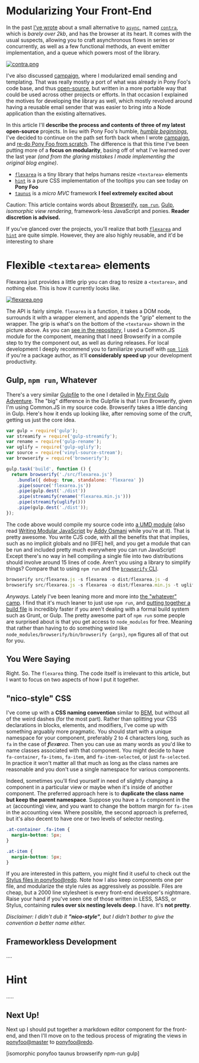 # Modularizing Your Front-End

In the past [I've wrote][1] about a small alternative to [`async`][5], named [`contra`][2], which is _barely over 2kb_, and has the browser at its heart. It comes with the usual suspects, allowing you to craft asynchronous flows in series or concurrently, as well as a few functional methods, an event emitter implementation, and a queue which powers most of the library.

[![contra.png][3]][2]

I've also discussed [campaign][8], where I modularized email sending and templating. That was really mostly a port of what was already in Pony Foo's code base, and thus [open-source][7], but written in a more portable way that could be used across other projects or efforts. In that occasion I explained the motives for developing the library as well, which mostly revolved around having a reusable email sender that was easier to bring into a Node application than the existing alternatives.

In this article I'll **describe the process and contents of three of my latest open-source** projects. In lieu with Pony Foo's humble, [_humble beginnings_][9], I've decided to continue on the path set forth back when I wrote [campaign][7], and [re-do Pony Foo from scratch][10]. The difference is that this time I've been putting more of a **focus on modularity**, basing off of what I've learned over the last year _(and from the glaring mistakes I made implementing the original blog engine)_.

- [`flexarea`][12] is a tiny library that helps humans resize `<textarea>` elements
- [`hint`][11] is a pure CSS implementation of the tooltips you can see today on **Pony Foo**
- [`taunus`][13] is a _micro MVC_ framework **I feel extremely excited about**

Caution: This article contains words about [Browserify][14], [`npm run`][15], [Gulp][16], _isomorphic view rendering_, framework-less JavaScript and ponies. **Reader discretion is advised.**

[2]: https://github.com/bevacqua/contra "Asynchronous flow control with a functional taste to it"
[3]: https://raw.github.com/bevacqua/contra/master/resources/contra.png
[1]: /2014/03/07/a-less-convoluted-event-emitter-implementation "A Less Convoluted Event Emitter Implementation"
[5]: https://github.com/caolan/async "async utilities for node and the browser"
[6]: http://blog.ponyfoo.com/2014/01/07/email-sending-done-right "Email Sending Done Right"
[7]: https://github.com/bevacqua/ponyfoo "Pony Foo on GitHub"
[8]: https://github.com/bevacqua/campaign "Compose responsive email templates easily, fill them with models, and send them out"
[9]: http://blog.ponyfoo.com/2012/12/25/pony-foo-begins "Pony Foo Begins"
[10]: https://github.com/bevacqua/ponyfoo/tree/redo "ponyfoo@redo on GitHub"
[11]: https://github.com/bevacqua/hint "Awesome tooltips at your fingertips"
[12]: https://github.com/bevacqua/flexarea "Pretty flexible textareas"
[13]: https://github.com/bevacqua/taunus "Micro MVC Framework"
[14]: https://github.com/substack/node-browserify "browser-side require() the node.js way"
[15]: http://substack.net/task_automation_with_npm_run "Task automation with npm run"
[16]: https://github.com/gulpjs/gulp "The streaming build system"

If you've glanced over the projects, you'll realize that both [`flexarea`][1] and [`hint`][2] are quite simple. However, they are also highly reusable, and it'd be interesting to share 

# Flexible `<textarea>` elements

Flexarea just provides a little grip you can drag to resize a `<textarea>`, and nothing else. This is how it currently looks like.

[![flexarea.png][5]][1]

The API is fairly simple. `flexarea` is a function, it takes a DOM node, surrounds it with a wrapper element, and appends the "grip" element to the wrapper. The grip is what's on the bottom of the `<textarea>` shown in the picture above. As you can [see in the repository][6], I used a Common.JS module for the component, meaning that I need Browserify in a compile step to try the component out, as well as during releases. For local development I deeply recommend you to familiarize yourself with [`npm link`][16] if you're a package author, as it'll **considerably speed up** your development productivity.

## Gulp, `npm run`, Whatever

There's a very similar [Gulpfile][8] to the one I detailed in [My First Gulp Adventure][7]. The "big" difference in the Gulpfile is that I run Browserify, given I'm using Common.JS in my source code. Browserify takes a little dancing in Gulp. Here's how it ends up looking like, after removing some of the cruft, getting us just the core idea.

```js
var gulp = require('gulp');
var streamify = require('gulp-streamify');
var rename = require('gulp-rename');
var uglify = require('gulp-uglify');
var source = require('vinyl-source-stream');
var browserify = require('browserify');

gulp.task('build', function () {
  return browserify('./src/flexarea.js')
    .bundle({ debug: true, standalone: 'flexarea' })
    .pipe(source('flexarea.js'))
    .pipe(gulp.dest('./dist'))
    .pipe(streamify(rename('flexarea.min.js')))
    .pipe(streamify(uglify()))
    .pipe(gulp.dest('./dist'));
});
```

The code above would compile my source code into [a UMD module][9] (also read [Writing Modular JavaScript][10] by [Addy Osmani][11] while you're at it). That is pretty awesome. You write CJS code, with all the benefits that that implies, such as no implicit globals and no [IIFE] hell, and you get a module that can be run and included pretty much everywhere you can run JavaScript! Except there's no way in hell compiling a single file into two distributions should involve around 15 lines of code. Aren't you using a library to simplify things? Compare that to using `npm run` and the [`browserify` CLI][13].

```js
browserify src/flexarea.js -s flexarea -o dist/flexarea.js -d
browserify src/flexarea.js -s flexarea -o dist/flexarea.min.js -t uglifyify
```

_Anyways._ Lately I've been leaning more and more into [the "whatever" camp][14]. I find that it's much leaner to just use `npm run`, and [putting together a build file][15] is incredibly faster if you aren't dealing with a formal build system such as Grunt, or Gulp. The pretty awesome part of `npm run` some people are surprised about is that you get access to `node_modules` for free. Meaning that rather than having to do something weird like `node_modules/browserify/bin/browserify {args}`, `npm` figures all of that out for you.

## You Were Saying

Right. So. The `flexarea` thing. The code itself is irrelevant to this article, but I want to focus on two aspects of how I put it together.

## "nico-style" CSS

I've come up with a **CSS naming convention** similar to [BEM][17], but without all of the weird dashes (for the most part). Rather than splitting your CSS declarations in blocks, elements, and modifiers, I've come up with something arguably more pragmatic. You should start with a unique namespace for your component, preferably 2 to 4 characters long, such as `fa` in the case of _**f**lex**a**rea_. Then you can use as many words as you'd like to name classes associated with that component. You might decide to have `fa-container`, `fa-items`, `fa-item`, and `fa-item-selected`, or just `fa-selected`. In practice it won't matter all that much as long as the class names are reasonable and you don't use a single namespace for various components.

Indeed, sometimes you'll find yourself in need of slightly changing a component in a particular view or maybe when it's inside of another component. The preferred approach here is to **duplicate the class name but keep the parent namespace**. Suppose you have a `fa` component in the `at` (accounting) view, and you want to change the bottom margin for `fa-item` in the accounting view. Where possible, the second approach is preferred, but it's also decent to have one or two levels of selector nesting.

```css
.at-container .fa-item {
  margin-bottom: 5px;
}
```

```css
.at-item {
  margin-bottom: 5px;
}
```

If you are interested in this pattern, you might find it useful to check out the [Stylus files in ponyfoo@redo][18]. Note how I also keep components one per file, and modularize the style rules as aggressively as possible. Files are cheap, but a 2000 line stylesheet is every front-end developer's nightmare. Raise your hand if you've seen one of those written in LESS, SASS, or Stylus, containing **rules over six nesting levels deep**. I have. It's **not pretty**.

_Disclaimer: I didn't dub it **"nico-style"**, but I didn't bother to give the convention a better name either._

## Frameworkless Development

....


# Hint

.....


## Next Up!

Next up I should put together a markdown editor component for the front-end, and then I'll move on to the tedious process of migrating the views in [ponyfoo@master][4] to [ponyfoo@redo][3].


[1]: https://github.com/bevacqua/flexarea "Pretty flexible textareas"
[2]: https://github.com/bevacqua/hint "Awesome tooltips at your fingertips"
[3]: https://github.com/bevacqua/ponyfoo/tree/redo "ponyfoo@redo on GitHub"
[4]: https://github.com/bevacqua/ponyfoo/tree/master "ponyfoo@master on GitHub"
[5]: https://camo.githubusercontent.com/57839a85a2dbc4571da5243a30f51db24426ce2f/687474703a2f2f692e696d6775722e636f6d2f5a5770414875312e706e67
[6]: https://github.com/bevacqua/flexarea/blob/master/src/flexarea.js "flexarea.js on GitHub"
[7]: http://blog.ponyfoo.com/2014/01/27/my-first-gulp-adventure "My First Gulp Adventure"
[8]: https://github.com/bevacqua/flexarea/blob/master/gulpfile.js "Gulpfile for bevacqua/flexarea"
[9]: https://github.com/umdjs/umd "Universal Module Definition"
[10]: http://addyosmani.com/writing-modular-js/ "Writing Modular JavaScript"
[11]: https://twitter.com/addyosmani "@addyosmani on Twitter"
[12]: http://benalman.com/news/2010/11/immediately-invoked-function-expression/ "Immediately Invoked Function Expression"
[13]: https://github.com/substack/node-browserify#usage "Browserify CLI Usage"
[14]: http://blog.ponyfoo.com/2014/01/09/gulp-grunt-whatever "Gulp, Grunt, Whatever"
[15]: https://github.com/bevacqua/ponyfoo/blob/redo/build/release "Release build file on ponyfoo@redo"
[16]: https://www.npmjs.org/doc/cli/npm-link.html "npm link documentation"
[17]: http://csswizardry.com/2013/01/mindbemding-getting-your-head-round-bem-syntax/ "MindBEMding – getting your head ’round BEM syntax"
[18]: https://github.com/bevacqua/ponyfoo/tree/redo/client/css "CSS at ponyfoo@redo on GitHub"

[isomorphic ponyfoo taunus browserify npm-run gulp]

